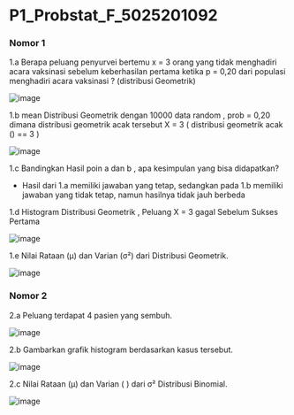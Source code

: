 # P1_Probstat_F_5025201092

### Nomor 1
1.a
Berapa peluang penyurvei bertemu x = 3 orang yang tidak menghadiri acara vaksinasi
sebelum keberhasilan pertama ketika p = 0,20 dari populasi menghadiri acara vaksinasi ?
(distribusi Geometrik)

![image](https://user-images.githubusercontent.com/94375772/162623588-463a76ba-245f-4904-ba7e-d642aa670630.png)

1.b
mean Distribusi Geometrik dengan 10000 data random , prob = 0,20 dimana distribusi
geometrik acak tersebut X = 3 ( distribusi geometrik acak () == 3 )

![image](https://user-images.githubusercontent.com/94375772/162623601-42a410fd-8816-4593-9a28-a19de529509d.png)

1.c
Bandingkan Hasil poin a dan b , apa kesimpulan yang bisa didapatkan?
- Hasil dari 1.a memiliki jawaban yang tetap, sedangkan pada 1.b memiliki jawaban yang tidak tetap, namun hasilnya tidak jauh berbeda

1.d
Histogram Distribusi Geometrik , Peluang X = 3 gagal Sebelum Sukses Pertama

![image](https://user-images.githubusercontent.com/94375772/162623618-7b3fe36f-f3e4-4516-b3ec-bb74c107e835.png)

1.e
Nilai Rataan (μ) dan Varian (σ²) dari Distribusi Geometrik.

![image](https://user-images.githubusercontent.com/94375772/162623638-81c2039d-33c2-4d8b-b308-251327688cf1.png)

### Nomor 2

2.a
Peluang terdapat 4 pasien yang sembuh.

![image](https://user-images.githubusercontent.com/94375772/162623864-10840f71-8de0-4dab-890a-485b669b0b8b.png)

2.b
Gambarkan grafik histogram berdasarkan kasus tersebut.

![image](https://user-images.githubusercontent.com/94375772/162623985-b0b77505-d7f5-4e9c-9f00-4fa2dbf07bf6.png)

2.c
Nilai Rataan (μ) dan Varian ( ) dari σ² Distribusi Binomial.

![image](https://user-images.githubusercontent.com/94375772/162624073-9484b902-84ee-42f3-9a3b-1798906186a8.png)

